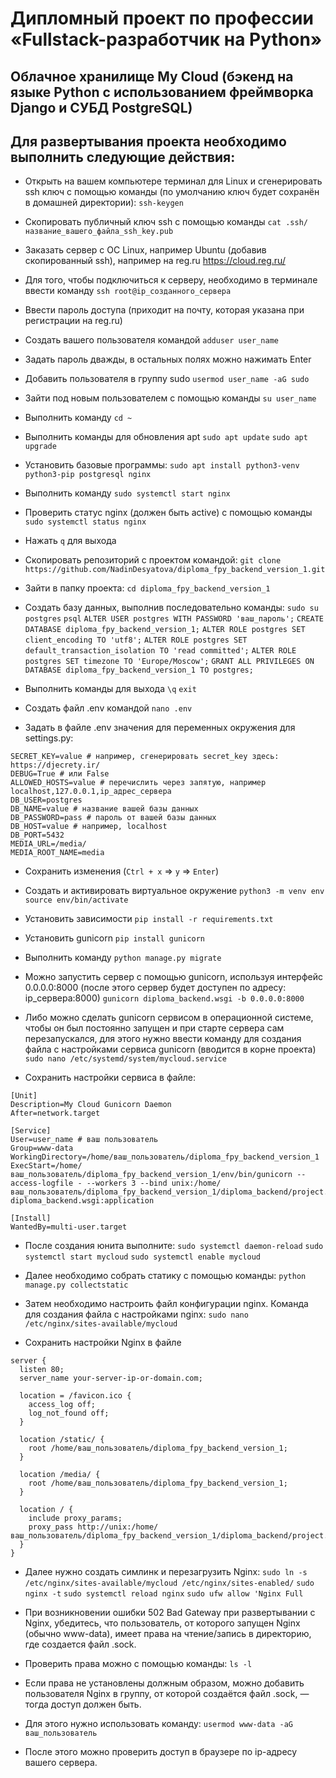 # Дипломный проект по профессии «Fullstack-разработчик на Python»

## Облачное хранилище My Cloud (бэкенд на языке Python с использованием фреймворка Django и СУБД PostgreSQL)

## Для развертывания проекта необходимо выполнить следующие действия:

- Открыть на вашем компьютере терминал для Linux и сгенерировать ssh ключ с помощью команды 
(по умолчанию ключ будет сохранён в домашней директории): 
`ssh-keygen`

- Скопировать публичный ключ ssh с помощью команды 
`cat .ssh/название_вашего_файла_ssh_key.pub`

- Заказать сервер с ОС Linux, например Ubuntu (добавив скопированный ssh), например на reg.ru https://cloud.reg.ru/

- Для того, чтобы подключиться к серверу, необходимо в терминале ввести команду 
`ssh root@ip_созданного_сервера`
- Ввести пароль доступа (приходит на почту, которая указана при регистрации на reg.ru)

- Создать вашего пользователя командой
`adduser user_name`
- Задать пароль дважды, в остальных полях можно нажимать Enter

- Добавить пользователя в группу sudo
`usermod user_name -aG sudo`

- Зайти под новым пользователем с помощью команды
`su user_name`

- Выполнить команду
`cd ~`

- Выполнить команды для обновления apt
`sudo apt update`
`sudo apt upgrade`

- Установить базовые программы:
`sudo apt install python3-venv python3-pip postgresql nginx`

- Выполнить команду 
`sudo systemctl start nginx`

- Проверить статус nginx (должен быть active) с помощью команды
`sudo systemctl status nginx`

- Нажать `q` для выхода

- Скопировать репозиторий с проектом командой:
`git clone https://github.com/NadinDesyatova/diploma_fpy_backend_version_1.git`

- Зайти в папку проекта:
`cd diploma_fpy_backend_version_1`

- Создать базу данных, выполнив последовательно команды:
`sudo su postgres`
`psql`
`ALTER USER postgres WITH PASSWORD 'ваш_пароль';`
`CREATE DATABASE diploma_fpy_backend_version_1;`
`ALTER ROLE postgres SET client_encoding TO 'utf8';`
`ALTER ROLE postgres SET default_transaction_isolation TO 'read committed';`
`ALTER ROLE postgres SET timezone TO 'Europe/Moscow';`
`GRANT ALL PRIVILEGES ON DATABASE diploma_fpy_backend_version_1 TO postgres;`

- Выполнить команды для выхода 
`\q`
`exit`

- Создать файл .env командой 
`nano .env`

- Задать в файле .env значения для переменных окружения для settings.py: 
```
SECRET_KEY=value # например, сгенерировать secret_key здесь: https://djecrety.ir/
DEBUG=True # или False
ALLOWED_HOSTS=value # перечислить через запятую, например localhost,127.0.0.1,ip_адрес_сервера
DB_USER=postgres
DB_NAME=value # название вашей базы данных
DB_PASSWORD=pass # пароль от вашей базы данных
DB_HOST=value # например, localhost
DB_PORT=5432 
MEDIA_URL=/media/ 
MEDIA_ROOT_NAME=media
```
- Сохранить изменения (`Ctrl + x` => `y` => `Enter`)

- Создать и активировать виртуальное окружение
`python3 -m venv env`
`source env/bin/activate`

- Установить зависимости
`pip install -r requirements.txt`

- Установить gunicorn
`pip install gunicorn`

- Выполнить команду
`python manage.py migrate`

- Можно запустить сервер с помощью gunicorn, используя интерфейс 0.0.0.0:8000 (после этого сервер будет доступен по адресу: ip_сервера:8000)
`gunicorn diploma_backend.wsgi -b 0.0.0.0:8000`

- Либо можно сделать gunicorn сервисом в операционной системе, чтобы он был постоянно запущен и при старте сервера сам перезапускался, для этого нужно ввести команду для создания файла с настройками сервиса gunicorn (вводится в корне проекта)
`sudo nano /etc/systemd/system/mycloud.service`

- Сохранить настройки сервиса в файле:
```
[Unit]
Description=My Cloud Gunicorn Daemon
After=network.target

[Service]
User=user_name # ваш пользователь
Group=www-data
WorkingDirectory=/home/ваш_пользователь/diploma_fpy_backend_version_1
ExecStart=/home/ваш_пользователь/diploma_fpy_backend_version_1/env/bin/gunicorn --access-logfile - --workers 3 --bind unix:/home/ваш_пользователь/diploma_fpy_backend_version_1/diploma_backend/project.sock diploma_backend.wsgi:application

[Install]
WantedBy=multi-user.target
```

- После создания юнита выполните:
`sudo systemctl daemon-reload`
`sudo systemctl start mycloud`
`sudo systemctl enable mycloud`

- Далее необходимо собрать статику с помощью команды:
`python manage.py collectstatic`

- Затем необходимо настроить файл конфигурации nginx. Команда для создания файла с настройками nginx:
`sudo nano /etc/nginx/sites-available/mycloud`
- Сохранить настройки Nginx в файле
```
server {
  listen 80;
  server_name your-server-ip-or-domain.com;

  location = /favicon.ico {
    access_log off;
    log_not_found off;
  }

  location /static/ {
    root /home/ваш_пользователь/diploma_fpy_backend_version_1;
  }

  location /media/ {
    root /home/ваш_пользователь/diploma_fpy_backend_version_1;
  }

  location / {
    include proxy_params;
    proxy_pass http://unix:/home/ваш_пользователь/diploma_fpy_backend_version_1/diploma_backend/project.sock;
  }
}
```
- Далее нужно создать симлинк и перезагрузить Nginx:
`sudo ln -s /etc/nginx/sites-available/mycloud /etc/nginx/sites-enabled/`
`sudo nginx -t`
`sudo systemctl reload nginx`
`sudo ufw allow 'Nginx Full`

- При возникновении ошибки 502 Bad Gateway при развертывании с Nginx, убедитесь, что пользователь, от которого запущен Nginx (обычно www-data), имеет права на чтение/запись в директорию, где создается файл .sock.
- Проверить права можно с помощью команды:
`ls -l`
- Если права не установлены должным образом, можно добавить пользователя Nginx в группу, от которой создаётся файл .sock, — тогда доступ должен быть. 
- Для этого нужно использовать команду:
`usermod www-data -aG ваш_пользователь`

- После этого можно проверить доступ в браузере по ip-адресу вашего сервера.